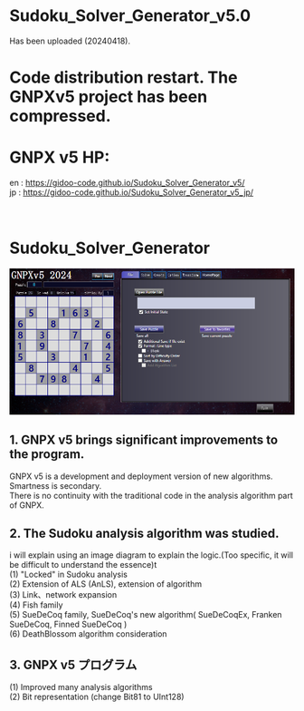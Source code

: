 # Sudoku_Solver_Generator_v5.0
 Has been uploaded (20240418).<br>

# Code distribution restart. The GNPXv5 project has been compressed.


# GNPX v5 HP:
  en : https://gidoo-code.github.io/Sudoku_Solver_Generator_v5/<br>
  jp : https://gidoo-code.github.io/Sudoku_Solver_Generator_v5_jp/<br>
<br><br>

# Sudoku_Solver_Generator
![GNPX](./images0/GNPX_start.png)<br>


## 1. GNPX v5 brings significant improvements to the program.<br>
   GNPX v5 is a development and deployment version of new algorithms. Smartness is secondary.<br>
   There is no continuity with the traditional code in the analysis algorithm part of GNPX.<br>

## 2. The Sudoku analysis algorithm was studied.<br>
   i will explain using an image diagram to explain the logic.(Too specific, it will be difficult to understand the essence)t<br>
  (1) "Locked" in Sudoku analysis<br>
  (2) Extension of ALS (AnLS), extension of algorithm<br>
  (3) Link、network expansion<br>
  (4) Fish family<br>
  (5) SueDeCoq family, SueDeCoq's new algorithm( SueDeCoqEx, Franken SueDeCoq, Finned SueDeCoq )<br>
  (6) DeathBlossom algorithm consideration<br>

## 3. GNPX v5 プログラム<br>
  (1) Improved many analysis algorithms<br>
  (2) Bit representation (change Bit81 to UInt128)<br>
